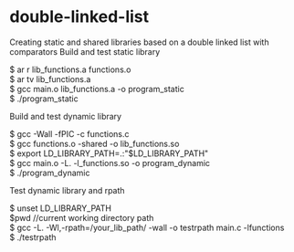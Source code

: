 # double-linked-list
Creating static and shared libraries based on a double linked list with comparators
Build and test static library

$ ar r lib_functions.a functions.o <br />
$ ar tv lib_functions.a <br />
$ gcc main.o lib_functions.a -o program_static <br />
$ ./program_static <br />



Build and test dynamic library

$ gcc -Wall -fPIC -c functions.c <br />
$ gcc functions.o -shared -o lib_functions.so <br />
$ export LD_LIBRARY_PATH=.:"$LD_LIBRARY_PATH" <br />
$ gcc main.o -L. -l_functions.so -o program_dynamic <br />
$ ./program_dynamic <br />


Test dynamic library and rpath

$ unset LD_LIBRARY_PATH <br />
$pwd //current working directory path <br />
$ gcc -L. -Wl,-rpath=/your_lib_path/ -wall -o testrpath main.c -lfunctions <br />
$ ./testrpath <br />
